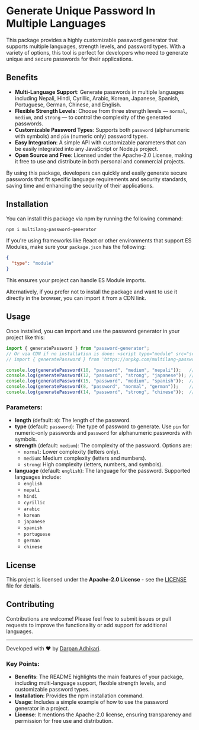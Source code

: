 # Generate Unique Password In Multiple Languages

This package provides a highly customizable password generator that supports multiple languages, strength levels, and password types. With a variety of options, this tool is perfect for developers who need to generate unique and secure passwords for their applications.

## Benefits

- **Multi-Language Support**: Generate passwords in multiple languages including Nepali, Hindi, Cyrillic, Arabic, Korean, Japanese, Spanish, Portuguese, German, Chinese, and English.
- **Flexible Strength Levels**: Choose from three strength levels — `normal`, `medium`, and `strong` — to control the complexity of the generated passwords.
- **Customizable Password Types**: Supports both `password` (alphanumeric with symbols) and `pin` (numeric only) password types.
- **Easy Integration**: A simple API with customizable parameters that can be easily integrated into any JavaScript or Node.js project.
- **Open Source and Free**: Licensed under the Apache-2.0 License, making it free to use and distribute in both personal and commercial projects.
  
By using this package, developers can quickly and easily generate secure passwords that fit specific language requirements and security standards, saving time and enhancing the security of their applications.

## Installation

You can install this package via npm by running the following command:

```bash
npm i multilang-password-generator
```

If you're using frameworks like React or other environments that support ES Modules, make sure your `package.json` has the following:

```json
{
  "type": "module"
}
```

This ensures your project can handle ES Module imports.

Alternatively, if you prefer not to install the package and want to use it directly in the browser, you can import it from a CDN link.

## Usage

Once installed, you can import and use the password generator in your project like this:

```javascript
import { generatePassword } from "password-generator";
// Or via CDN if no installation is done: <script type="module" src="script.js"></script>
// import { generatePassword } from 'https://unpkg.com/multilang-password-generator@1.0.2/index.js';

console.log(generatePassword(10, "password", "medium", "nepali"));   // e.g., "कखगचडत"
console.log(generatePassword(12, "password", "strong", "japanese")); // e.g., "たてとふ0$!あ"
console.log(generatePassword(15, "password", "medium", "spanish"));  // e.g., "ñáÑ3Bc78o9Mn" 
console.log(generatePassword(8, "password", "normal", "german"));    // e.g., "äößüabc" 
console.log(generatePassword(14, "password", "strong", "chinese"));  // e.g., "的大是123!@#国"
```

### Parameters:
- **length** (default: `8`): The length of the password.
- **type** (default: `password`): The type of password to generate. Use `pin` for numeric-only passwords and `password` for alphanumeric passwords with symbols.
- **strength** (default: `medium`): The complexity of the password. Options are:
  - `normal`: Lower complexity (letters only).
  - `medium`: Medium complexity (letters and numbers).
  - `strong`: High complexity (letters, numbers, and symbols).
- **language** (default: `english`): The language for the password. Supported languages include:
  - `english`
  - `nepali`
  - `hindi`
  - `cyrillic`
  - `arabic`
  - `korean`
  - `japanese`
  - `spanish`
  - `portuguese`
  - `german`
  - `chinese`

## License

This project is licensed under the **Apache-2.0 License** - see the [LICENSE](LICENSE) file for details.

## Contributing

Contributions are welcome! Please feel free to submit issues or pull requests to improve the functionality or add support for additional languages.

---

Developed with ❤️ by [Darpan Adhikari](https://www.darpanadhikari.com.np). 

### Key Points:
- **Benefits**: The README highlights the main features of your package, including multi-language support, flexible strength levels, and customizable password types.
- **Installation**: Provides the npm installation command.
- **Usage**: Includes a simple example of how to use the password generator in a project.
- **License**: It mentions the Apache-2.0 license, ensuring transparency and permission for free use and distribution.